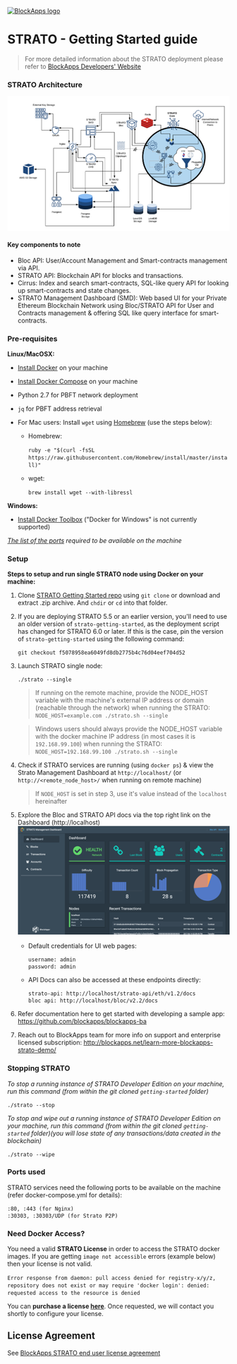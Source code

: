 [![BlockApps logo](https://blockapps.net/wp-content/uploads/2019/07/blockapps-logo-super-small.png)](http://blockapps.net)

# STRATO - Getting Started guide

> For more detailed information about the STRATO deployment please refer to [BlockApps Developers' Website](https://developers.blockapps.net)

### STRATO Architecture

![STRATO-Architecture](strato-stack.png?raw=true "STRATO-Architecture")

#### Key components to note
- Bloc API: User/Account Management and Smart-contracts management via API.
- STRATO API: Blockchain API for blocks and transactions.
- Cirrus: Index and search smart-contracts, SQL-like query API for looking up smart-contracts and state changes.
- STRATO Management Dashboard (SMD): Web based UI for your Private Ethereum Blockchain Network using Bloc/STRATO API for User and Contracts management & offering SQL like query interface for smart-contracts.

### Pre-requisites

**Linux/MacOSX:**

- [Install Docker](https://www.docker.com/community-edition) on your machine
- [Install Docker Compose](https://docs.docker.com/compose/install/) on your machine
- Python 2.7 for PBFT network deployment
- `jq` for PBFT address retrieval 

- For Mac users: Install `wget` using [Homebrew](https://brew.sh/) (use the steps below):

    - Homebrew:

        ```ruby -e "$(curl -fsSL https://raw.githubusercontent.com/Homebrew/install/master/install)"```

    - wget:

        ```brew install wget --with-libressl```

**Windows:**

- [Install Docker Toolbox](https://www.docker.com/products/docker-toolbox) ("Docker for Windows" is not currently supported)

*[The list of the ports](#ports-used) required to be available on the machine*

### Setup

**Steps to setup and run single STRATO node using Docker on your machine:**

1. Clone [STRATO Getting Started repo](https://github.com/blockapps/strato-getting-started) using ```git clone``` or download and extract .zip archive. And `chdir` or `cd` into that folder.

2. If you are deploying STRATO 5.5 or an earlier version, you'll need to use an older version of `strato-getting-started`, as the deployment script has changed for STRATO 6.0 or later. If this is the case, pin the version of `strato-getting-started` using the following command:
    ```
    git checkout f5078958ea6049fd8db2775b4c76d04eef704d52
    ```
3. Launch STRATO single node:
    ```
    ./strato --single
    ```

    >If running on the remote machine, provide the NODE_HOST variable with the machine's external IP address or domain (reachable through the network) when running the STRATO: ```NODE_HOST=example.com ./strato.sh --single```

    >Windows users should always provide the NODE_HOST variable with the docker machine IP address (in most cases it is `192.168.99.100`) when running the STRATO: ```NODE_HOST=192.168.99.100 ./strato.sh --single```


4. Check if STRATO services are running (using `docker ps`) & view the Strato Management Dashboard at `http://localhost/` (or `http://<remote_node_host>/` when running on remote machine)

    >If `NODE_HOST` is set in step 3, use it's value instead of the `localhost` hereinafter

5. Explore the Bloc and STRATO API docs via the top right link on the Dashboard (http://localhost)
        ![STRATO Management Dashboard](SMD.png?raw=true "STRATO Management Dashboard")

    - Default credentials for UI web pages:
        ```
        username: admin
        password: admin
        ```
    - API Docs can also be accessed at these endpoints directly:
        ```
        strato-api: http://localhost/strato-api/eth/v1.2/docs
        bloc api: http://localhost/bloc/v2.2/docs
        ```

6. Refer documentation here to get started with developing a sample app: https://github.com/blockapps/blockapps-ba

7. Reach out to BlockApps team for more info on support and enterprise licensed subscription: http://blockapps.net/learn-more-blockapps-strato-demo/

### Stopping STRATO
*To stop a running instance of STRATO Developer Edition on your machine, run this command (from within the git cloned `getting-started` folder)*
```
./strato --stop
```

*To stop and wipe out a running instance of STRATO Developer Edition on your machine, run this command (from within the git cloned `getting-started` folder)(you will lose state of any  transactions/data created in the blockchain)*
```
./strato --wipe
```

### Ports used

STRATO services need the following ports to be available on the machine (refer docker-compose.yml for details):

```
:80, :443 (for Nginx)
:30303, :30303/UDP (for Strato P2P)
```

### Need Docker Access?
You need a valid **STRATO License** in order to access the STRATO docker images. If you are getting `image not accessible` errors (example below) then your license is not valid.

```Error response from daemon: pull access denied for registry-x/y/z, repository does not exist or may require 'docker login': denied: requested access to the resource is denied```

You can **purchase a license [here](https://blockapps.net/strato-pricing/)**. Once requested, we will contact you shortly to configure your license.

## License Agreement

See [BlockApps STRATO end user license agreement](https://developers.blockapps.net/eula.html)
